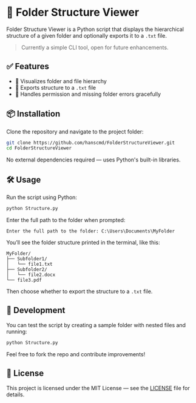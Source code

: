 # 📁 Folder Structure Viewer

Folder Structure Viewer is a Python script that displays the hierarchical structure of a given folder and optionally exports it to a `.txt` file.

> Currently a simple CLI tool, open for future enhancements.

## ✅ Features

- 📂 Visualizes folder and file hierarchy  
- 📝 Exports structure to a `.txt` file  
- 🚫 Handles permission and missing folder errors gracefully  

## 📦 Installation

Clone the repository and navigate to the project folder:

```bash
git clone https://github.com/hanscmd/FolderStructureViewer.git
cd FolderStructureViewer
```

No external dependencies required — uses Python's built-in libraries.

## 🛠️ Usage

Run the script using Python:

```bash
python Structure.py
```

Enter the full path to the folder when prompted:

```text
Enter the full path to the folder: C:\Users\Documents\MyFolder
```

You’ll see the folder structure printed in the terminal, like this:

```text
MyFolder/
├── Subfolder1/
│   └── file1.txt
├── Subfolder2/
│   └── file2.docx
└── file3.pdf
```

Then choose whether to export the structure to a `.txt` file.

## 🧪 Development

You can test the script by creating a sample folder with nested files and running:

```bash
python Structure.py
```

Feel free to fork the repo and contribute improvements!

## 📄 License

This project is licensed under the MIT License — see the [LICENSE](LICENSE) file for details.
